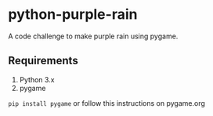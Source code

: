 # python-purple-rain
A code challenge to make purple rain using pygame.

## Requirements
1. Python 3.x
1. pygame

`pip install pygame` or follow this instructions on pygame.org

